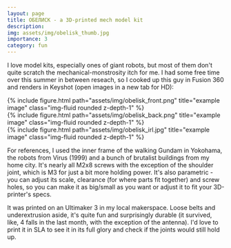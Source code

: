 ```yaml
---
layout: page
title: ОБЕЛИСК - a 3D-printed mech model kit
description:
img: assets/img/obelisk_thumb.jpg
importance: 3
category: fun  
---
```


I love model kits, especially ones of giant robots, but most of them don't quite scratch the mechanical-monstrosity itch for me. I had some free time over this summer in between reseach, so I cooked up this guy in Fusion 360 and renders in Keyshot (open images in a new tab for HD):
<div class="row">
    <div class="col-sm mt-3 mt-md-0">
        {% include figure.html path="assets/img/obelisk_front.png" title="example image" class="img-fluid rounded z-depth-1" %}
    </div>
    <div class="col-sm mt-3 mt-md-0">
        {% include figure.html path="assets/img/obelisk_back.png" title="example image" class="img-fluid rounded z-depth-1" %}
    </div>
    <div class="col-sm mt-3 mt-md-0">
        {% include figure.html path="assets/img/obelisk_irl.jpg" title="example image" class="img-fluid rounded z-depth-1" %}
    </div>
</div>

For references, I used the inner frame of the walking Gundam in Yokohama, the robots from Virus (1999) and a bunch of brutalist buildings from my home city.
It's nearly all M2x8 screws with the exception of the shoulder joint, which is M3 for just a bit more holding power. It's also parametric - you can adjust its scale, clearance (for where parts fit together) and screw holes, so you can make it as big/small as you want or adjust it to fit your 3D-printer's specs.

It was printed on an Ultimaker 3 in my local makerspace. Loose belts and underextrusion aside, it's quite fun and surprisingly durable (it survived, like, 4 falls in the last month, with the exception of the antenna). I'd love to print it in SLA to see it in its full glory and check if the joints would still hold up.
